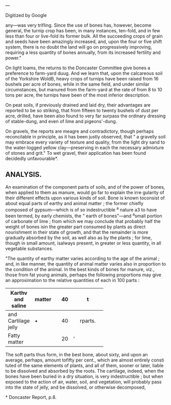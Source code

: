 —

Digitized by Google

any—was very trifling. Since the use of bones has, however, become general, the turnip crop has been, in many instances, ten-fold, and in few less than four or live-fold its former bulk. All the succeeding crops of grain and seeds have been amazingly increased, and, upon the four or five shift system, there is no doubt the land will go on progressively improving, requiring a less quantity of bones annually, from its increased fertility and power."

On light loams, the returns to the Doncaster Committee give bones a preference to farm-yard duug. And we learn that, upon the calcareous soil of the Yorkshire WoldB, heavy crops of turnips have been raised from 16 bushels per acre of bones, while in the same field, and under similar circumstances, but manured from the farm-yard at the rate of from 8 to 10 tons per acre, the turnips have been of the most inferior description.

On peat soils, if previously drained and laid dry, their advantages are reported to be so striking, that from fifteen to twenty bushels of dust per acre, drilled, have been also found to very far surpass the ordinary dressing of stable-dung, and even of lime and pigeons'-dung.

On gravels, the reports are meagre and contradictory, though perhaps reconcilable in principle, as it has been justly observed, that " a gravelly soil may embrace every variety of texture and quality, from the light dry sand to the water-logged yellow clay—preserving in each the necessary admixture of stones and grit." To wet gravel, their application has been found decidedly unfavourable\*.

## ANALYSIS.

An examination of the component parts of soils, and of the power of bones, when applied to them as manure, would go far to explain the irre gularity of their different effects upon various kinds of soil. Bone is known toconsist of about equal parts of earthy and animal matter ; the former chiefly composed of gypsum—which is of so indestructible <sup>a</sup> nature a3 to have been termed, by early chemists, the " earth of bones"—and <sup>a</sup>small portion of carbonate of lime ; from which we may conclude that probably half the weight of bones isin the greater part consumed by plants as direct nourishment in their state of growth, and that the remainder is more gradually absorbed by the soil, as well also as by the plants ; for lime, though in small amount, isalways present, in greater or less quantity, in all vegetable substances.

"The quantity of earthy matter varies according to the age of the animal ; and, in like manner, the quantity of animal matter varies also in proportion to the condition of the animal. In the best kinds of bones for manure, viz., those from fat young animals, perhaps the following proportions may give an approximation to the relative quantities of each in 100 parts :

| Karthv<br>and<br>saline   | matter |  | 40 |   | t       |  |
|---------------------------|--------|--|----|---|---------|--|
| and<br>Cartilage<br>jelly | •      |  | 40 |   | rparts. |  |
| Fatty<br>matter           |        |  | 20 | ' |         |  |

The soft parts thus form, in the best bone, about sixty, and upon an average, perhaps, amount tofifty per cent., which are almost entirely consti tuted of the same elements of plants, and all of them, sooner or later, liable to be dissolved and absorbed by the roots. The cartilage, indeed, when the bones have been buried in a dry situation, is very indestructible ; but when exposed to the action of air, water, soil, and vegetation, will probably pass into the state of jelly, and be dissolved, or otherwise decomposed,

\* Doncaster Report, p.8.